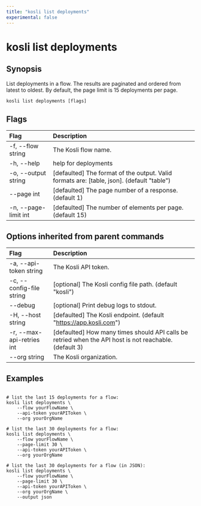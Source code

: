 ```yaml
---
title: "kosli list deployments"
experimental: false
---
```


# kosli list deployments

## Synopsis

List deployments in a flow.
The results are paginated and ordered from latest to oldest.
By default, the page limit is 15 deployments per page.


```shell
kosli list deployments [flags]
```

## Flags
| Flag | Description |
| :--- | :--- |
|    -f, --flow string  |  The Kosli flow name.  |
|    -h, --help  |  help for deployments  |
|    -o, --output string  |  [defaulted] The format of the output. Valid formats are: [table, json]. (default "table")  |
|        --page int  |  [defaulted] The page number of a response. (default 1)  |
|    -n, --page-limit int  |  [defaulted] The number of elements per page. (default 15)  |


## Options inherited from parent commands
| Flag | Description |
| :--- | :--- |
|    -a, --api-token string  |  The Kosli API token.  |
|    -c, --config-file string  |  [optional] The Kosli config file path. (default "kosli")  |
|        --debug  |  [optional] Print debug logs to stdout.  |
|    -H, --host string  |  [defaulted] The Kosli endpoint. (default "https://app.kosli.com")  |
|    -r, --max-api-retries int  |  [defaulted] How many times should API calls be retried when the API host is not reachable. (default 3)  |
|        --org string  |  The Kosli organization.  |


## Examples

```shell

# list the last 15 deployments for a flow:
kosli list deployments \ 
	--flow yourFlowName \
	--api-token yourAPIToken \
	--org yourOrgName

# list the last 30 deployments for a flow:
kosli list deployments \ 
	--flow yourFlowName \	
	--page-limit 30 \
	--api-token yourAPIToken \
	--org yourOrgName

# list the last 30 deployments for a flow (in JSON):
kosli list deployments \ 
	--flow yourFlowName \
	--page-limit 30 \
	--api-token yourAPIToken \
	--org yourOrgName \
	--output json

```

